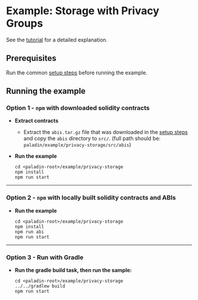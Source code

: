 # Example: Storage with Privacy Groups

See the [tutorial](https://lf-decentralized-trust-labs.github.io/paladin/head/tutorials/private-storage/) for a detailed explanation.

## Prerequisites

Run the common [setup steps](../README.md) before running the example.

## Running the example

### Option 1 - `npm` with downloaded solidity contracts

- **Extract contracts**

  - Extract the `abis.tar.gz` file that was downloaded in the [setup steps](../README.md) and copy the `abis` directory to `src/`. (full path should be: `paladin/example/privacy-storage/src/abis`)

- **Run the example**

  ```shell
  cd <paladin-root>/example/privacy-storage
  npm install
  npm run start
  ```

---

### Option 2 - `npm` with locally built solidity contracts and ABIs

- **Run the example**

  ```shell
  cd <paladin-root>/example/privacy-storage
  npm install
  npm run abi
  npm run start
  ```

---

### Option 3 - Run with Gradle

- **Run the gradle build task, then run the sample:**

  ```shell
  cd <paladin-root>/example/privacy-storage
  ../../gradlew build
  npm run start
  ```
